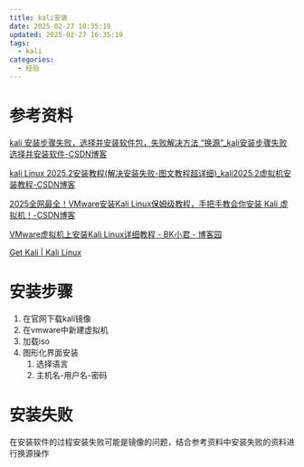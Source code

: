 ```yaml
---
title: kali安装
date: 2025-02-27 10:35:19
updated: 2025-02-27 16:35:19
tags:
  - kali
categories:
  - 经验
---
```


# 参考资料

[kali 安装步骤失败，选择并安装软件包，失败解决方法 “换源”_kali安装步骤失败 选择并安装软件-CSDN博客](https://blog.csdn.net/Mengxi123jdndhux/article/details/127710371)

[kali Linux 2025.2安装教程(解决安装失败-图文教程超详细)_kali2025.2虚拟机安装教程-CSDN博客](https://blog.csdn.net/hack_18520/article/details/149756406)

[2025全网最全！VMware安装Kali Linux保姆级教程，手把手教会你安装 Kali 虚拟机！-CSDN博客](https://blog.csdn.net/Zachyy/article/details/146372003)

[VMware虚拟机上安装Kali Linux详细教程 - BK小君 - 博客园](https://www.cnblogs.com/x1234567890/p/14859889.html)

[Get Kali | Kali Linux](https://www.kali.org/get-kali/#kali-installer-images)

# 安装步骤

1. 在官网下载kali镜像
2. 在vmware中新建虚拟机
3. 加载iso
4. 图形化界面安装
    1. 选择语言
    2. 主机名-用户名-密码

# 安装失败

在安装软件的过程安装失败可能是镜像的问题，结合参考资料中安装失败的资料进行换源操作